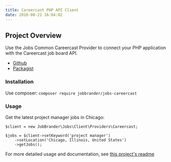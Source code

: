 ```yaml
---
title: Careercast PHP API Client
date: 2016-08-21 16:04:02
---
```


## Project Overview
Use the Jobs Common Careercast Provider to connect your PHP application with the Careercast job board API.

- [Github](https://github.com/jobapis/jobs-careercast)
- [Packagist](https://packagist.org/packages/JobBrander/jobs-careercast)

### Installation

Use composer: `composer require jobbrander/jobs-careercast`

### Usage

Get the latest project manager jobs in Chicago:

```
$client = new JobBrander\Jobs\Client\Providers\Careercast;

$jobs = $client->setKeyword('project manager')
    ->setLocation('Chicago, Illinois, United States')
    ->getJobs(); 
```

For more detailed usage and documentation, see [this project's readme](https://github.com/JobBrander/jobs-careercast#usage)
